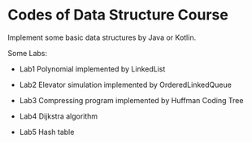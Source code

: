 # Codes of Data Structure Course

Implement some basic data structures by Java or Kotlin.

Some Labs:

- Lab1 Polynomial implemented by LinkedList

- Lab2 Elevator simulation implemented by OrderedLinkedQueue

- Lab3 Compressing program implemented by Huffman Coding Tree

- Lab4 Dijkstra algorithm

- Lab5 Hash table
